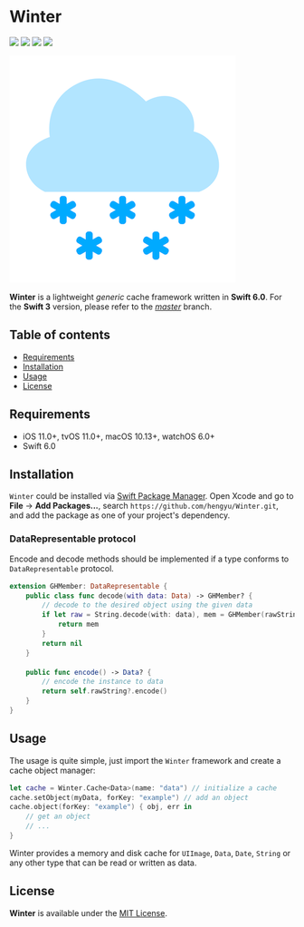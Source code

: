 # Winter

![](https://img.shields.io/badge/iOS-11.0%2B-green)
![](https://img.shields.io/badge/macOS-10.13%2B-green)
![](https://img.shields.io/badge/Swift-5-orange?logo=Swift&logoColor=white)
![](https://img.shields.io/github/last-commit/hengyu/Winter)

![Winter](winter.png)

**Winter** is a lightweight *generic* cache framework written in __Swift 6.0__. For the __Swift 3__ version, please refer to the [*master*](https://github.com/Hengyu/Winter/tree/master) branch.

## Table of contents

* [Requirements](#requirements)
* [Installation](#installation)
* [Usage](#usage)
* [License](#license) 

## Requirements

- iOS 11.0+, tvOS 11.0+, macOS 10.13+, watchOS 6.0+
- Swift 6.0

## Installation

`Winter` could be installed via [Swift Package Manager](https://www.swift.org/package-manager/). Open Xcode and go to **File** -> **Add Packages...**, search `https://github.com/hengyu/Winter.git`, and add the package as one of your project's dependency.

### DataRepresentable protocol

Encode and decode methods should be implemented if a type conforms to `DataRepresentable` protocol.

```swift
extension GHMember: DataRepresentable {
    public class func decode(with data: Data) -> GHMember? {
    	// decode to the desired object using the given data
        if let raw = String.decode(with: data), mem = GHMember(rawString: raw) {
            return mem
        }
        return nil
    }
    
    public func encode() -> Data? {
    	// encode the instance to data
        return self.rawString?.encode()
    }
}    
```

## Usage

The usage is quite simple, just import the `Winter` framework and create a cache object manager:

```swift
let cache = Winter.Cache<Data>(name: "data") // initialize a cache 
cache.setObject(myData, forKey: "example") // add an object
cache.object(forKey: "example") { obj, err in
    // get an object 
    // ...
}
```

Winter provides a memory and disk cache for `UIImage`, `Data`, `Date`, `String` or any other type that can be read or written as data.

## License

**Winter** is available under the [MIT License](LICENSE).
